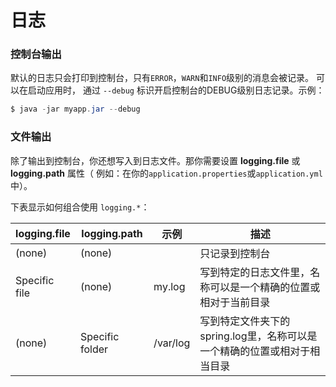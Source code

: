 日志
================
### 控制台输出
默认的日志只会打印到控制台，只有`ERROR`，`WARN`和`INFO`级别的消息会被记录。 可以在启动应用时，
通过 `--debug` 标识开启控制台的DEBUG级别日志记录。示例：
```powershell
$ java -jar myapp.jar --debug
```

### 文件输出
除了输出到控制台，你还想写入到日志文件。那你需要设置 **logging.file** 或 **logging.path** 属性（ 例如：在你的`application.properties`或`application.yml`中）。

下表显示如何组合使用 `logging.*`：

logging.file|logging.path|示例|描述
------------|------------|----|------
(none)|(none)||只记录到控制台
Specific file|(none)|my.log|写到特定的日志文件里，名称可以是一个精确的位置或相对于当前目录
(none)|Specific folder|/var/log|写到特定文件夹下的spring.log里，名称可以是一个精确的位置或相对于相当目录
